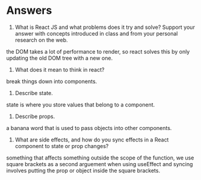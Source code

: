 # Answers

1. What is React JS and what problems does it try and solve? Support your answer with concepts introduced in class and from your personal research on the web.

the DOM takes a lot of performance to render, so react solves this by only updating the old DOM tree with a new one. 

1. What does it mean to think in react?

break things down into components.

1. Describe state.

state is where you store values that belong to a component.

1. Describe props.

a banana word that is used to pass objects into other components.

1. What are side effects, and how do you sync effects in a React component to state or prop changes?

something that affects something outside the scope of the function, we use square brackets as a second arguement when using useEffect and syncing involves putting the prop or object inside the square brackets.